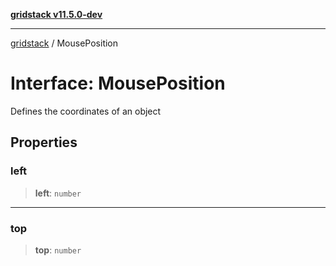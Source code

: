 [**gridstack v11.5.0-dev**](../README.md)

***

[gridstack](../globals.md) / MousePosition

# Interface: MousePosition

Defines the coordinates of an object

## Properties

### left

> **left**: `number`

***

### top

> **top**: `number`
